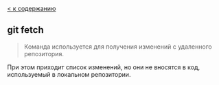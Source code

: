 [< к содержанию](./readme.md)

## **git fetch**

> Команда используется для получения изменений с удаленного репозитория. 

При этом приходит список изменений, но они не вносятся в код, используемый в локальном репозитории.